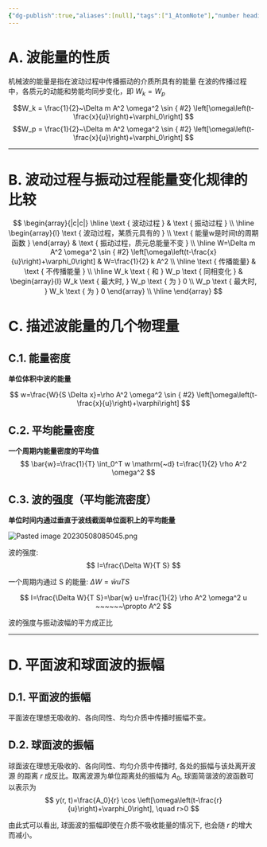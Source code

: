 ```yaml
---
{"dg-publish":true,"aliases":[null],"tags":["1_AtomNote"],"number headings":"auto, first-level 1, max 6, A.1.","Created-Date":"2023-04-17 09:54:32","Modified-Date":"2024-04-18 11:53:28","permalink":"/A01_Lessons/Aa05_大学物理/波的能量/","dgPassFrontmatter":true}
---
```




# A. 波能量的性质


机械波的能量是指在波动过程中传播振动的介质所具有的能量
在波的传播过程中，各质元的动能和势能均同步变化，即 $W_k=W_p$


$$W_k = \frac{1}{2}~\Delta m A^2 \omega^2 \sin
{ #2}
\left[\omega\left(t-\frac{x}{u}\right)+\varphi_0\right] $$
$$W_p = \frac{1}{2}~\Delta m A^2 \omega^2 \sin
{ #2}
\left[\omega\left(t-\frac{x}{u}\right)+\varphi_0\right] $$


---

# B. 波动过程与振动过程能量变化规律的比较
$$
\begin{array}{|c|c|}
\hline \text { 波动过程 } & \text { 振动过程 } \\
\hline \begin{array}{l}
\text { 波动过程，某质元具有的 } \\
\text { 能量w是时间t的周期函数 }
\end{array} & \text { 振动过程，质元总能量不变 } \\
\hline W=\Delta m A^2 \omega^2 \sin
{ #2}
\left[\omega\left(t-\frac{x}{u}\right)+\varphi_0\right] & W=\frac{1}{2} k A^2 \\
\hline \text { 传播能量} & \text { 不传播能量 } \\
\hline W_k \text { 和 } W_p \text { 同相变化 } & \begin{array}{l}
W_k \text { 最大时, } W_p \text { 为 } 0 \\
W_p \text { 最大时, } W_k \text { 为 } 0
\end{array} \\
\hline
\end{array}
$$


# C. 描述波能量的几个物理量

## C.1. 能量密度

**单位体积中波的能量**

$$
w=\frac{W}{S \Delta x}=\rho A^2 \omega^2 \sin
{ #2}
\left[\omega\left(t-\frac{x}{u}\right)+\varphi\right]
$$

## C.2. 平均能量密度

**一个周期内能量密度的平均值**
$$
\bar{w}=\frac{1}{T} \int_0^T w \mathrm{~d} t=\frac{1}{2} \rho A^2 \omega^2
$$

## C.3. 波的强度（平均能流密度）

**单位时间内通过垂直于波线截面单位面积上的平均能量**

![Pasted image 20230508085045.png](/img/user/Z02_ObFiles/Attachments/Pasted%20image%2020230508085045.png)


波的强度:
$$
I=\frac{\Delta W}{T S}
$$

一个周期内通过 S 的能量: $\Delta W=\bar{w} u T S$

$$
I=\frac{\Delta W}{T S}=\bar{w} u=\frac{1}{2} \rho A^2 \omega^2 u ~~~~~~\propto A^2
$$


波的强度与振动波幅的平方成正比





---


# D. 平面波和球面波的振幅



## D.1. 平面波的振幅

平面波在理想无吸收的、各向同性、均匀介质中传播时振幅不变。

## D.2. 球面波的振幅


球面波在理想无吸收的、各向同性、均匀介质中传播时, 各处的振幅与该处离开波源 的距离 $r$ 成反比。取离波源为单位距离处的振幅为 $A_0$, 球面简谐波的波函数可以表示为
$$
y(r, t)=\frac{A_0}{r} \cos \left[\omega\left(t-\frac{r}{u}\right)+\varphi_0\right], \quad r>0
$$

由此式可以看出, 球面波的振幅即使在介质不吸收能量的情况下, 也会随 $r$ 的增大而减小。